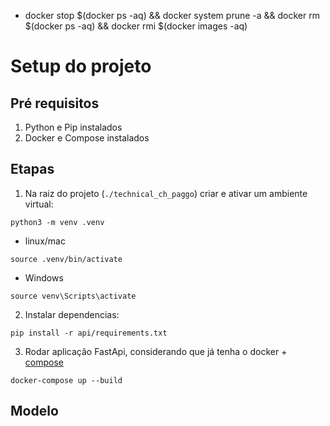 - docker stop $(docker ps -aq) && docker system prune -a && docker rm $(docker ps -aq) && docker rmi $(docker images -aq)

# Setup do projeto
## Pré requisitos
1. Python e Pip instalados
2. Docker e Compose instalados
## Etapas
1. Na raiz do projeto (`./technical_ch_paggo`) criar e ativar um ambiente virtual:
```python3
python3 -m venv .venv
```
- linux/mac
```
source .venv/bin/activate
```
- Windows
```
source venv\Scripts\activate
```

2. Instalar dependencias:
```
pip install -r api/requirements.txt
```
3. Rodar aplicação FastApi, considerando que já tenha o docker + [compose](https://github.com/docker/compose)
```
docker-compose up --build
```
 
## Modelo


